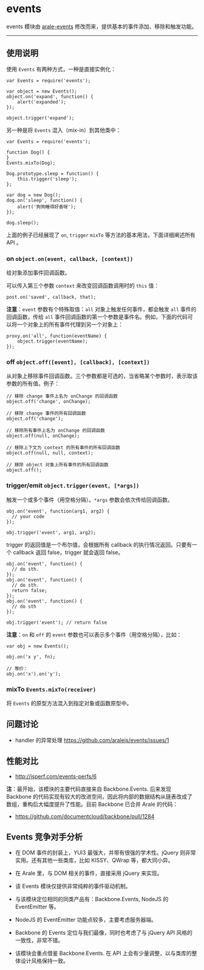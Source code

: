 events
==========

events 模块由 [arale-events](https://github.com/aralejs/events) 修改而来，提供基本的事件添加、移除和触发功能。

----------

## 使用说明

使用 `Events` 有两种方式，一种是直接实例化：

```
var Events = require('events');

var object = new Events();
object.on('expand', function() {
    alert('expanded');
});

object.trigger('expand');
```

另一种是将 `Events` 混入（mix-in）到其他类中：

```
var Events = require('events');

function Dog() {
}
Events.mixTo(Dog);

Dog.prototype.sleep = function() {
    this.trigger('sleep');
};

var dog = new Dog();
dog.on('sleep', function() {
    alert('狗狗睡得好香呀');
});

dog.sleep();
```

上面的例子已经展现了 `on`, `trigger` `mixTo` 等方法的基本用法，下面详细阐述所有 API 。


### on `object.on(event, callback, [context])`

给对象添加事件回调函数。

可以传入第三个参数 `context` 来改变回调函数调用时的 `this` 值：

```
post.on('saved', callback, that);
```

**注意**：`event` 参数有个特殊取值：`all` 对象上触发任何事件，都会触发 `all`
事件的回调函数，传给 `all` 事件回调函数的第一个参数是事件名。例如，下面的代码可以将一个对象上的所有事件代理到另一个对象上：

```
proxy.on('all', function(eventName) {
    object.trigger(eventName);
});
```

### off `object.off([event], [callback], [context])`

从对象上移除事件回调函数。三个参数都是可选的，当省略某个参数时，表示取该参数的所有值。例子：

```
// 移除 change 事件上名为 onChange 的回调函数
object.off('change', onChange);

// 移除 change 事件的所有回调函数
object.off('change');

// 移除所有事件上名为 onChange 的回调函数
object.off(null, onChange);

// 移除上下文为 context 的所有事件的所有回调函数
object.off(null, null, context);

// 移除 object 对象上所有事件的所有回调函数
object.off();
```


### trigger/emit `object.trigger(event, [*args])`

触发一个或多个事件（用空格分隔）。`*args` 参数会依次传给回调函数。

```
obj.on('event', function(arg1, arg2) {
  // your code
});

obj.trigger('event', arg1, arg2);
```

trigger 的返回值是一个布尔值，会根据所有 callback 的执行情况返回。只要有一个 callback 返回 false，trigger 就会返回 false。

```
obj.on('event', function() {
  // do sth.
});
obj.on('event', function() {
  // do sth.
  return false;
});
obj.on('event', function() {
  // do sth
});

obj.trigger('event'); // return false
```

**注意**：`on` 和 `off` 的 `event` 参数也可以表示多个事件（用空格分隔），比如：

```
var obj = new Events();

obj.on('x y', fn);

// 等价：
obj.on('x').on('y');
```


### mixTo `Events.mixTo(receiver)`

将 `Events` 的原型方法混入到指定对象或函数原型中。

## 问题讨论

- handler 的异常处理 https://github.com/aralejs/events/issues/1

## 性能对比

- <http://jsperf.com/events-perfs/6>

**注**：最开始，该模块的主要代码直接来自 Backbone.Events. 后来发现 Backbone
的代码实现有较大的改进空间，因此将内部的数据结构从链表改成了数组，重构后大幅度提升了性能。目前
Backbone 已合并 Arale 的代码：

- <https://github.com/documentcloud/backbone/pull/1284>



## Events 竞争对手分析

- 在 DOM 事件的封装上，YUI3 最强大，并带有很强的学术性。jQuery 则非常实用。还有其他一些类库，比如
KISSY、QWrap 等，都大同小异。

- 在 Arale 里，与 DOM 相关的事件，直接采用 jQuery 来实现。

- 该 Events 模块仅提供非常纯粹的事件驱动机制。

- 与该模块定位相同的同类产品有：Backbone.Events, NodeJS 的 EventEmitter 等。

- NodeJS 的 EventEmitter 功能点较多，主要考虑服务器端。

- Backbone 的 Events 定位与我们最像，同时也考虑了与 jQuery API 风格的一致性，非常不错。

- 该模块会重点借鉴 Backbone.Events. 在 API 上会有少量调整，以与类库的整体设计风格保持一致。
